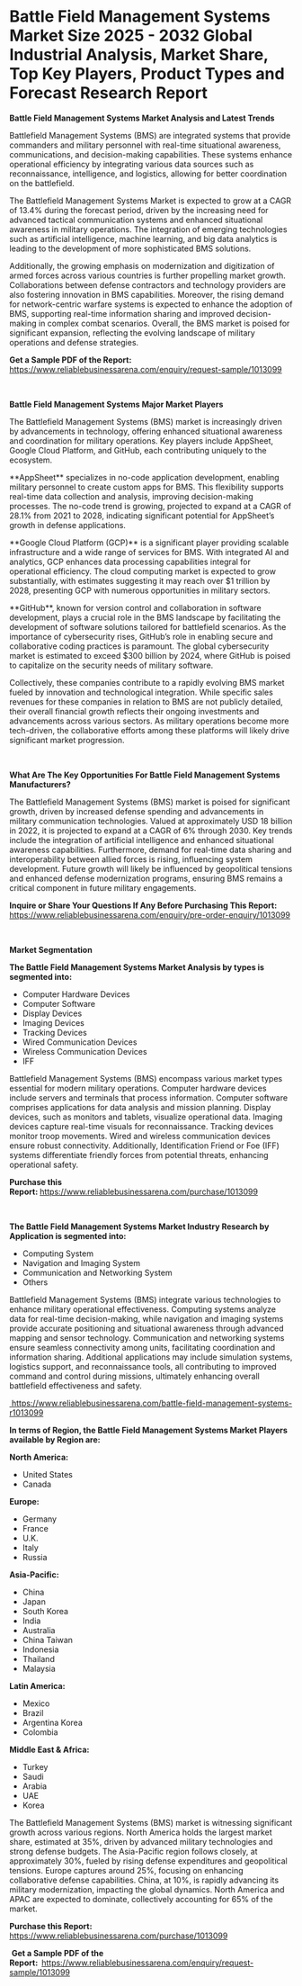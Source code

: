 <p><h1>Battle Field Management Systems Market Size 2025 - 2032 Global Industrial Analysis, Market Share, Top Key Players, Product Types and Forecast Research Report</h1></p><p><strong>Battle Field Management Systems Market Analysis and Latest Trends</strong></p>
<p><p>Battlefield Management Systems (BMS) are integrated systems that provide commanders and military personnel with real-time situational awareness, communications, and decision-making capabilities. These systems enhance operational efficiency by integrating various data sources such as reconnaissance, intelligence, and logistics, allowing for better coordination on the battlefield. </p><p>The Battlefield Management Systems Market is expected to grow at a CAGR of 13.4% during the forecast period, driven by the increasing need for advanced tactical communication systems and enhanced situational awareness in military operations. The integration of emerging technologies such as artificial intelligence, machine learning, and big data analytics is leading to the development of more sophisticated BMS solutions. </p><p>Additionally, the growing emphasis on modernization and digitization of armed forces across various countries is further propelling market growth. Collaborations between defense contractors and technology providers are also fostering innovation in BMS capabilities. Moreover, the rising demand for network-centric warfare systems is expected to enhance the adoption of BMS, supporting real-time information sharing and improved decision-making in complex combat scenarios. Overall, the BMS market is poised for significant expansion, reflecting the evolving landscape of military operations and defense strategies.</p></p>
<p><strong>Get a Sample PDF of the Report:&nbsp;</strong> <a href="https://www.reliablebusinessarena.com/enquiry/request-sample/1013099?utm_campaign=1841&utm_medium=2&utm_source=Github&utm_content=ia&utm_term=19042025&utm_id=battle-field-management-systems">https://www.reliablebusinessarena.com/enquiry/request-sample/1013099</a></p>
<p>&nbsp;</p>
<p><strong>Battle Field Management Systems Major Market Players</strong></p>
<p><p>The Battlefield Management Systems (BMS) market is increasingly driven by advancements in technology, offering enhanced situational awareness and coordination for military operations. Key players include AppSheet, Google Cloud Platform, and GitHub, each contributing uniquely to the ecosystem.</p><p>**AppSheet** specializes in no-code application development, enabling military personnel to create custom apps for BMS. This flexibility supports real-time data collection and analysis, improving decision-making processes. The no-code trend is growing, projected to expand at a CAGR of 28.1% from 2021 to 2028, indicating significant potential for AppSheet’s growth in defense applications.</p><p>**Google Cloud Platform (GCP)** is a significant player providing scalable infrastructure and a wide range of services for BMS. With integrated AI and analytics, GCP enhances data processing capabilities integral for operational efficiency. The cloud computing market is expected to grow substantially, with estimates suggesting it may reach over $1 trillion by 2028, presenting GCP with numerous opportunities in military sectors.</p><p>**GitHub**, known for version control and collaboration in software development, plays a crucial role in the BMS landscape by facilitating the development of software solutions tailored for battlefield scenarios. As the importance of cybersecurity rises, GitHub’s role in enabling secure and collaborative coding practices is paramount. The global cybersecurity market is estimated to exceed $300 billion by 2024, where GitHub is poised to capitalize on the security needs of military software.</p><p>Collectively, these companies contribute to a rapidly evolving BMS market fueled by innovation and technological integration. While specific sales revenues for these companies in relation to BMS are not publicly detailed, their overall financial growth reflects their ongoing investments and advancements across various sectors. As military operations become more tech-driven, the collaborative efforts among these platforms will likely drive significant market progression.</p></p>
<p>&nbsp;</p>
<p><strong>What Are The Key Opportunities For Battle Field Management Systems Manufacturers?</strong></p>
<p><p>The Battlefield Management Systems (BMS) market is poised for significant growth, driven by increased defense spending and advancements in military communication technologies. Valued at approximately USD 18 billion in 2022, it is projected to expand at a CAGR of 6% through 2030. Key trends include the integration of artificial intelligence and enhanced situational awareness capabilities. Furthermore, demand for real-time data sharing and interoperability between allied forces is rising, influencing system development. Future growth will likely be influenced by geopolitical tensions and enhanced defense modernization programs, ensuring BMS remains a critical component in future military engagements.</p></p>
<p><strong>Inquire or Share Your Questions If Any Before Purchasing This Report:</strong> <a href="https://www.reliablebusinessarena.com/enquiry/pre-order-enquiry/1013099?utm_campaign=1841&utm_medium=2&utm_source=Github&utm_content=ia&utm_term=19042025&utm_id=battle-field-management-systems">https://www.reliablebusinessarena.com/enquiry/pre-order-enquiry/1013099</a></p>
<p>&nbsp;</p>
<p><strong>Market Segmentation</strong></p>
<p><strong>The Battle Field Management Systems Market Analysis by types is segmented into:</strong></p>
<p><ul><li>Computer Hardware Devices</li><li>Computer Software</li><li>Display Devices</li><li>Imaging Devices</li><li>Tracking Devices</li><li>Wired Communication Devices</li><li>Wireless Communication Devices</li><li>IFF</li></ul></p>
<p><p>Battlefield Management Systems (BMS) encompass various market types essential for modern military operations. Computer hardware devices include servers and terminals that process information. Computer software comprises applications for data analysis and mission planning. Display devices, such as monitors and tablets, visualize operational data. Imaging devices capture real-time visuals for reconnaissance. Tracking devices monitor troop movements. Wired and wireless communication devices ensure robust connectivity. Additionally, Identification Friend or Foe (IFF) systems differentiate friendly forces from potential threats, enhancing operational safety.</p></p>
<p><strong>Purchase this Report:&nbsp;</strong><a href="https://www.reliablebusinessarena.com/purchase/1013099?utm_campaign=1841&utm_medium=2&utm_source=Github&utm_content=ia&utm_term=19042025&utm_id=battle-field-management-systems">https://www.reliablebusinessarena.com/purchase/1013099</a></p>
<p>&nbsp;</p>
<p><strong>The Battle Field Management Systems Market Industry Research by Application is segmented into:</strong></p>
<p><ul><li>Computing System</li><li>Navigation and Imaging System</li><li>Communication and Networking System</li><li>Others</li></ul></p>
<p><p>Battlefield Management Systems (BMS) integrate various technologies to enhance military operational effectiveness. Computing systems analyze data for real-time decision-making, while navigation and imaging systems provide accurate positioning and situational awareness through advanced mapping and sensor technology. Communication and networking systems ensure seamless connectivity among units, facilitating coordination and information sharing. Additional applications may include simulation systems, logistics support, and reconnaissance tools, all contributing to improved command and control during missions, ultimately enhancing overall battlefield effectiveness and safety.</p></p>
<p><a href="https://www.reliablebusinessarena.com/battle-field-management-systems-r1013099?utm_campaign=1841&utm_medium=2&utm_source=Github&utm_content=ia&utm_term=19042025&utm_id=battle-field-management-systems">&nbsp;https://www.reliablebusinessarena.com/battle-field-management-systems-r1013099</a></p>
<p><strong>In terms of Region, the Battle Field Management Systems Market Players available by Region are:</strong></p>
<p>
    <p> <strong> North America: </strong>
        <ul>
            <li>United States</li>
            <li>Canada</li>
        </ul>
        </p> 
    <p> <strong> Europe: </strong>
        <ul>
            <li>Germany</li>
            <li>France</li>
            <li>U.K.</li>
            <li>Italy</li>
            <li>Russia</li>
        </ul>
        </p> 
    <p> <strong> Asia-Pacific: </strong>
        <ul>
            <li>China</li>
            <li>Japan</li>
            <li>South Korea</li>
            <li>India</li>
            <li>Australia</li>
            <li>China Taiwan</li>
            <li>Indonesia</li>
            <li>Thailand</li>
            <li>Malaysia</li>
        </ul>
        </p> 
    <p> <strong> Latin America: </strong>
        <ul>
            <li>Mexico</li>
            <li>Brazil</li>
            <li>Argentina Korea</li>
            <li>Colombia</li>
        </ul>
        </p> 
    <p> <strong> Middle East & Africa: </strong>
        <ul>
            <li>Turkey</li>
            <li>Saudi</li>
            <li>Arabia</li>
            <li>UAE</li>
            <li>Korea</li>
        </ul>
    </p>
    </p>
<p><p>The Battlefield Management Systems (BMS) market is witnessing significant growth across various regions. North America holds the largest market share, estimated at 35%, driven by advanced military technologies and strong defense budgets. The Asia-Pacific region follows closely, at approximately 30%, fueled by rising defense expenditures and geopolitical tensions. Europe captures around 25%, focusing on enhancing collaborative defense capabilities. China, at 10%, is rapidly advancing its military modernization, impacting the global dynamics. North America and APAC are expected to dominate, collectively accounting for 65% of the market.</p></p>
<p><strong>Purchase this Report: </strong><a href="https://www.reliablebusinessarena.com/purchase/1013099?utm_campaign=1841&utm_medium=2&utm_source=Github&utm_content=ia&utm_term=19042025&utm_id=battle-field-management-systems">https://www.reliablebusinessarena.com/purchase/1013099</a></p>
<p>&nbsp;<strong>Get a Sample PDF of the Report:&nbsp;&nbsp;</strong><a href="https://www.reliablebusinessarena.com/enquiry/request-sample/1013099?utm_campaign=1841&utm_medium=2&utm_source=Github&utm_content=ia&utm_term=19042025&utm_id=battle-field-management-systems">https://www.reliablebusinessarena.com/enquiry/request-sample/1013099</a></p>
<p><strong></strong></p>
<p><p></p><p></p><p></p></p>